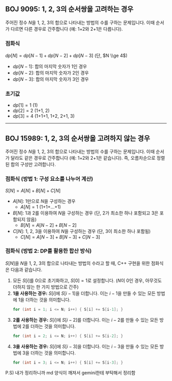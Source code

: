 ## BOJ 9095: 1, 2, 3의 순서쌍을 **고려하는** 경우

주어진 정수 $N$을 1, 2, 3의 합으로 나타내는 방법의 수를 구하는 문제입니다. 이때 순서가 다르면 다른 경우로 간주합니다 (예: 1+2와 2+1은 다릅니다).

### 점화식

$dp[N] = dp[N-1] + dp[N-2] + dp[N-3]$ (단, $N \\ge 4$)

  * $dp[N-1]$: 합의 마지막 숫자가 1인 경우
  * $dp[N-2]$: 합의 마지막 숫자가 2인 경우
  * $dp[N-3]$: 합의 마지막 숫자가 3인 경우

### 초기값

  * $dp[1] = 1$ (1)
  * $dp[2] = 2$ (1+1, 2)
  * $dp[3] = 4$ (1+1+1, 1+2, 2+1, 3)

-----

## BOJ 15989: 1, 2, 3의 순서쌍을 **고려하지 않는** 경우

주어진 정수 $N$을 1, 2, 3의 합으로 나타내는 방법의 수를 구하는 문제입니다. 이때 순서가 달라도 같은 경우로 간주합니다 (예: 1+2와 2+1은 같습니다). 즉, 오름차순으로 정렬된 합의 구성만 고려합니다.

### 점화식 (방법 1: 구성 요소를 나누어 계산)

$S[N] = A[N] + B[N] + C[N]$

  * $A[N]$: 1만으로 $N$을 구성하는 경우
      * $A[N] = 1$ (1+1+...+1)
  * $B[N]$: 1과 2를 이용하여 $N$을 구성하는 경우 (단, 2가 최소한 하나 포함되고 3은 포함되지 않음)
      * $B[N] = A[N-2] + B[N-2]$
  * $C[N]$: 1, 2, 3을 이용하여 $N$을 구성하는 경우 (단, 3이 최소한 하나 포함됨)
      * $C[N] = A[N-3] + B[N-3] + C[N-3]$

### 점화식 (방법 2: DP를 활용한 합산 방식)

$S[N]$을 $N$을 1, 2, 3의 합으로 나타내는 방법의 수라고 할 때, C++ 구현을 위한 점화식은 다음과 같습니다.

1.  모든 $S[i]$를 0으로 초기화하고, $S[0] = 1$로 설정합니다. ($N$이 0인 경우, 아무것도 더하지 않는 한 가지 방법으로 간주)
2.  **1을 사용하는 경우:** $S[i]$에 $S[i-1]$을 더합니다. 이는 $i-1$을 만들 수 있는 모든 방법에 1을 더하는 것을 의미합니다.
    ```cpp
    for (int i = 1; i <= N; i++) { S[i] += S[i-1]; }
    ```
3.  **2를 사용하는 경우:** $S[i]$에 $S[i-2]$를 더합니다. 이는 $i-2$를 만들 수 있는 모든 방법에 2를 더하는 것을 의미합니다.
    ```cpp
    for (int i = 2; i <= N; i++) { S[i] += S[i-2]; }
    ```
4.  **3을 사용하는 경우:** $S[i]$에 $S[i-3]$을 더합니다. 이는 $i-3$을 만들 수 있는 모든 방법에 3을 더하는 것을 의미합니다.
    ```cpp
    for (int i = 3; i <= N; i++) { S[i] += S[i-3]; }
    ```

P.S) 내가 정리하니까 md 양식이 깨져서 gemini한테 부탁해서 정리함
